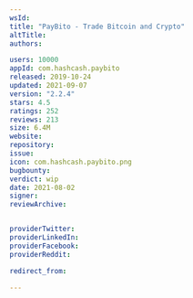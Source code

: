 ```yaml
---
wsId: 
title: "PayBito - Trade Bitcoin and Crypto"
altTitle: 
authors:

users: 10000
appId: com.hashcash.paybito
released: 2019-10-24
updated: 2021-09-07
version: "2.2.4"
stars: 4.5
ratings: 252
reviews: 213
size: 6.4M
website: 
repository: 
issue: 
icon: com.hashcash.paybito.png
bugbounty: 
verdict: wip
date: 2021-08-02
signer: 
reviewArchive:


providerTwitter: 
providerLinkedIn: 
providerFacebook: 
providerReddit: 

redirect_from:

---
```



